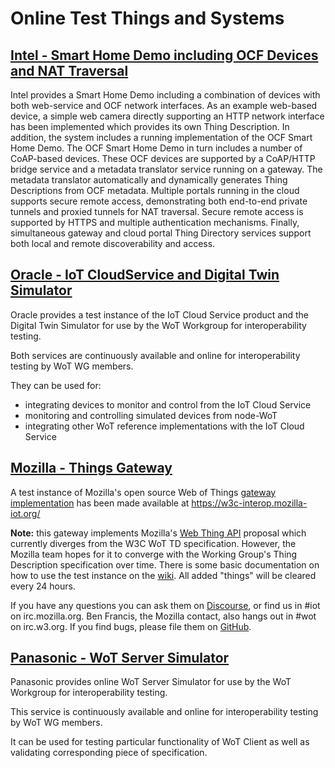 # Online Test Things and Systems

## [Intel - Smart Home Demo including OCF Devices and NAT Traversal](intel.md)
Intel provides a Smart Home Demo including a combination of devices with both
web-service and OCF network interfaces.
As an example web-based device,
a simple web camera directly supporting an HTTP network interface has been implemented which provides its
own Thing Description.
In addition, the system includes a running implementation of the OCF Smart Home Demo.
The OCF Smart Home Demo in turn includes a number of CoAP-based devices.
These OCF devices are supported by a CoAP/HTTP bridge service and a metadata translator service
running on a gateway.
The metadata translator automatically and dynamically generates Thing Descriptions from OCF metadata.
Multiple portals running in the cloud supports secure remote access, demonstrating both
end-to-end private tunnels and proxied tunnels for NAT traversal.
Secure remote access is supported by HTTPS and multiple authentication mechanisms.
Finally, simultaneous gateway
and cloud portal Thing Directory services support both local and remote discoverability and access.

## [Oracle - IoT CloudService and Digital Twin Simulator](oracle.md)
Oracle provides a test instance of the IoT Cloud Service product and the Digital Twin Simulator
for use by the WoT Workgroup for interoperability testing.  

Both services are continuously available and online for interoperability testing by WoT WG members.

They can be used for:

* integrating devices to monitor and control from the IoT Cloud Service
* monitoring and controlling simulated devices from node-WoT
* integrating other WoT reference implementations with the IoT Cloud Service

## [Mozilla - Things Gateway](https://github.com/mozilla-iot/wiki/wiki/Test-Gateway-Instance)

A test instance of Mozilla's open source Web of Things [gateway implementation](https://github.com/mozilla-iot/gateway) has been made available at https://w3c-interop.mozilla-iot.org/

**Note:** this gateway implements Mozilla's [Web Thing API](https://iot.mozilla.org/wot) proposal which currently diverges from the W3C WoT TD specification.
However, the Mozilla team hopes for it to converge with the Working Group's Thing Description specification over time.
There is some basic documentation on how to use the test instance on the [wiki](https://github.com/mozilla-iot/wiki/wiki/Test-Gateway-Instance).
All added "things" will be cleared every 24 hours.

If you have any questions you can ask them on [Discourse](https://discourse.mozilla.org/c/iot), or find us in #iot on irc.mozilla.org.
Ben Francis, the Mozilla contact, also hangs out in #wot on irc.w3.org. If you find bugs, please file them on [GitHub](https://github.com/mozilla-iot/gateway/issues).

## [Panasonic - WoT Server Simulator](panasonic.md)
Panasonic provides online WoT Server Simulator for use by the WoT Workgroup for interoperability testing.

This service is continuously available and online for interoperability testing by WoT WG members.

It can be used for testing particular functionality of WoT Client as well as validating corresponding piece of specification.
